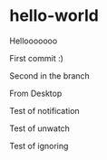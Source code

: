 hello-world
===========

Hellooooooo

First commit :)


Second in the branch

From Desktop

Test of notification

Test of unwatch

Test of ignoring
